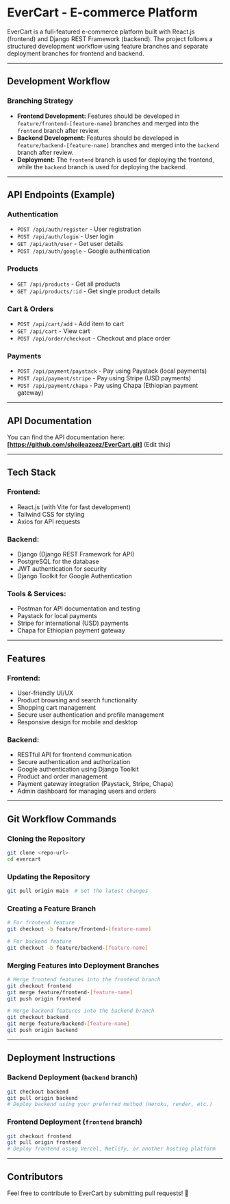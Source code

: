 # EverCart - E-commerce Platform

EverCart is a full-featured e-commerce platform built with React.js (frontend) and Django REST Framework (backend). The project follows a structured development workflow using feature branches and separate deployment branches for frontend and backend.

---

## **Development Workflow**

### **Branching Strategy**
- **Frontend Development:** Features should be developed in `feature/frontend-[feature-name]` branches and merged into the `frontend` branch after review.
- **Backend Development:** Features should be developed in `feature/backend-[feature-name]` branches and merged into the `backend` branch after review.
- **Deployment:** The `frontend` branch is used for deploying the frontend, while the `backend` branch is used for deploying the backend.

---

## **API Endpoints (Example)**

### **Authentication**
- `POST /api/auth/register` - User registration
- `POST /api/auth/login` - User login
- `GET /api/auth/user` - Get user details
- `POST /api/auth/google` - Google authentication

### **Products**
- `GET /api/products` - Get all products
- `GET /api/products/:id` - Get single product details

### **Cart & Orders**
- `POST /api/cart/add` - Add item to cart
- `GET /api/cart` - View cart
- `POST /api/order/checkout` - Checkout and place order

### **Payments**
- `POST /api/payment/paystack` - Pay using Paystack (local payments)
- `POST /api/payment/stripe` - Pay using Stripe (USD payments)
- `POST /api/payment/chapa` - Pay using Chapa (Ethiopian payment gateway)

---

## **API Documentation**
You can find the API documentation here: **[https://github.com/shoileazeez/EverCart.git]** (Edit this)

---

## **Tech Stack**

### **Frontend:**
- React.js (with Vite for fast development)
- Tailwind CSS for styling
- Axios for API requests

### **Backend:**
- Django (Django REST Framework for API)
- PostgreSQL for the database
- JWT authentication for security
- Django Toolkit for Google Authentication

### **Tools & Services:**
- Postman for API documentation and testing
- Paystack for local payments
- Stripe for international (USD) payments
- Chapa for Ethiopian payment gateway

---

## **Features**

### **Frontend:**
- User-friendly UI/UX
- Product browsing and search functionality
- Shopping cart management
- Secure user authentication and profile management
- Responsive design for mobile and desktop

### **Backend:**
- RESTful API for frontend communication
- Secure authentication and authorization
- Google authentication using Django Toolkit
- Product and order management
- Payment gateway integration (Paystack, Stripe, Chapa)
- Admin dashboard for managing users and orders

---

## **Git Workflow Commands**

### **Cloning the Repository**
```sh
git clone <repo-url>
cd evercart
```

### **Updating the Repository**
```sh
git pull origin main  # Get the latest changes
```

### **Creating a Feature Branch**
```sh
# For frontend feature
git checkout -b feature/frontend-[feature-name]

# For backend feature
git checkout -b feature/backend-[feature-name]
```

### **Merging Features into Deployment Branches**
```sh
# Merge frontend features into the frontend branch
git checkout frontend
git merge feature/frontend-[feature-name]
git push origin frontend

# Merge backend features into the backend branch
git checkout backend
git merge feature/backend-[feature-name]
git push origin backend
```

---

## **Deployment Instructions**

### **Backend Deployment (`backend` branch)**
```sh
git checkout backend
git pull origin backend
# Deploy backend using your preferred method (Heroku, render, etc.)
```

### **Frontend Deployment (`frontend` branch)**
```sh
git checkout frontend
git pull origin frontend
# Deploy frontend using Vercel, Netlify, or another hosting platform
```

---

## **Contributors**
Feel free to contribute to EverCart by submitting pull requests! 🚀


